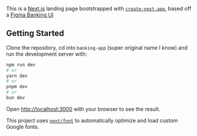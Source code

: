 This is a [Next.js](https://nextjs.org/) landing page bootstrapped with [`create-next-app`](https://github.com/vercel/next.js/tree/canary/packages/create-next-app), based off a [Figma Banking UI](https://www.figma.com/community/file/1282341166777547361)

## Getting Started

Clone the repository, cd into `banking-app` (super original name I know) and run the development server with:

```bash
npm run dev
# or
yarn dev
# or
pnpm dev
# or
bun dev
```

Open [http://localhost:3000](http://localhost:3000) with your browser to see the result.

This project uses [`next/font`](https://nextjs.org/docs/basic-features/font-optimization) to automatically optimize and load custom Google fonts.
